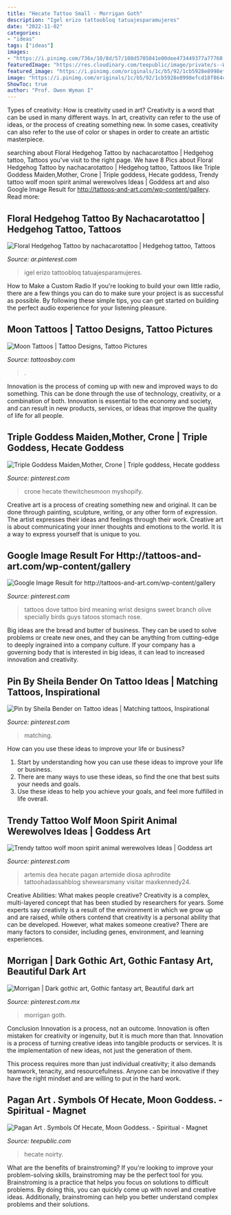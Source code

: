 ```yaml
---
title: "Hecate Tattoo Small - Morrigan Goth"
description: "Igel erizo tattoobloq tatuajesparamujeres"
date: "2022-11-02"
categories:
- "ideas"
tags: ["ideas"]
images:
- "https://i.pinimg.com/736x/10/8d/57/108d5705041e00dee473449377a77760.jpg"
featuredImage: "https://res.cloudinary.com/teepublic/image/private/s--Wmm77fgf--/c_crop,x_10,y_10/c_fit,h_736/c_crop,g_north_west,h_920,w_920,x_-217,y_-92/co_rgb:000000,e_colorize,u_Misc:One Pixel Gray/c_scale,g_north_west,h_920,w_920/fl_layer_apply,g_north_west,x_-217,y_-92/r_460/co_ffffff,e_outline:41/co_bbbbbb,e_outline:3:1000/c_mpad,g_center,h_1260,w_1260/b_rgb:eeeeee/t_watermark_lock/c_limit,f_auto,h_630,q_90,w_630/v1573154917/production/designs/6634807_0.jpg"
featured_image: "https://i.pinimg.com/originals/1c/b5/92/1cb5928e8998efcd18f864c6eb5f54cd.jpg"
image: "https://i.pinimg.com/originals/1c/b5/92/1cb5928e8998efcd18f864c6eb5f54cd.jpg"
ShowToc: true
author: "Prof. Owen Wyman I"
---
```



Types of creativity: How is creativity used in art?
Creativity is a word that can be used in many different ways. In art, creativity can refer to the use of ideas, or the process of creating something new. In some cases, creativity can also refer to the use of color or shapes in order to create an artistic masterpiece.

	

		
searching about Floral Hedgehog Tattoo by nachacarotattoo | Hedgehog tattoo, Tattoos you've visit to the right page. We have 8 Pics about Floral Hedgehog Tattoo by nachacarotattoo | Hedgehog tattoo, Tattoos like Triple Goddess Maiden,Mother, Crone | Triple goddess, Hecate goddess, Trendy tattoo wolf moon spirit animal werewolves Ideas | Goddess art and also Google Image Result for http://tattoos-and-art.com/wp-content/gallery. Read more:
		
    
## Floral Hedgehog Tattoo By Nachacarotattoo | Hedgehog Tattoo, Tattoos

<img loading=lazy src="https://i.pinimg.com/originals/1c/b5/92/1cb5928e8998efcd18f864c6eb5f54cd.jpg" onerror="this.onerror=null;this.src='https://tse2.mm.bing.net/th?id=OIP.SSPFKnultrdjpzmhL8YsPwHaHa&amp;pid=15.1';" alt="Floral Hedgehog Tattoo by nachacarotattoo | Hedgehog tattoo, Tattoos">

_Source: ar.pinterest.com_

>igel erizo tattoobloq tatuajesparamujeres. 

	

How to Make a Custom Radio
If you're looking to build your own little radio, there are a few things you can do to make sure your project is as successful as possible. By following these simple tips, you can get started on building the perfect audio experience for your listening pleasure.

    
## Moon Tattoos | Tattoo Designs, Tattoo Pictures

<img loading=lazy src="http://www.tattoosboy.com/wp-content/uploads/2016/04/Red-And-Black-Moon-Tattoo-On-Back.-Tb133.jpg" onerror="this.onerror=null;this.src='https://tse2.mm.bing.net/th?id=OIP.iO1VcT4AlkGdm8SOPOWpeAHaFj&amp;pid=15.1';" alt="Moon Tattoos | Tattoo Designs, Tattoo Pictures">

_Source: tattoosboy.com_

>. 

	

Innovation is the process of coming up with new and improved ways to do something. This can be done through the use of technology, creativity, or a combination of both. Innovation is essential to the economy and society, and can result in new products, services, or ideas that improve the quality of life for all people.

    
## Triple Goddess Maiden,Mother, Crone | Triple Goddess, Hecate Goddess

<img loading=lazy src="https://i.pinimg.com/736x/ca/48/ce/ca48ceb7dc0cc0091c395df3357af927.jpg" onerror="this.onerror=null;this.src='https://tse2.mm.bing.net/th?id=OIP.-zKWG9Noghls-6tmvN46PgHaO_&amp;pid=15.1';" alt="Triple Goddess Maiden,Mother, Crone | Triple goddess, Hecate goddess">

_Source: pinterest.com_

>crone hecate thewitchesmoon myshopify. 

	

Creative art is a process of creating something new and original. It can be done through painting, sculpture, writing, or any other form of expression. The artist expresses their ideas and feelings through their work. Creative art is about communicating your inner thoughts and emotions to the world. It is a way to express yourself that is unique to you.

    
## Google Image Result For Http://tattoos-and-art.com/wp-content/gallery

<img loading=lazy src="https://i.pinimg.com/originals/4d/66/ce/4d66ce6452cfc0fd51b5ef518e76b56e.jpg" onerror="this.onerror=null;this.src='https://tse3.mm.bing.net/th?id=OIP.8TpUeAiKKvEjn3a3RfefRwHaJ4&amp;pid=15.1';" alt="Google Image Result for http://tattoos-and-art.com/wp-content/gallery">

_Source: pinterest.com_

>tattoos dove tattoo bird meaning wrist designs sweet branch olive specially birds guys tatoos stomach rose. 

	

Big ideas are the bread and butter of business. They can be used to solve problems or create new ones, and they can be anything from cutting-edge to deeply ingrained into a company culture. If your company has a governing body that is interested in big ideas, it can lead to increased innovation and creativity.

    
## Pin By Sheila Bender On Tattoo Ideas | Matching Tattoos, Inspirational

<img loading=lazy src="https://i.pinimg.com/736x/10/8d/57/108d5705041e00dee473449377a77760.jpg" onerror="this.onerror=null;this.src='https://tse4.mm.bing.net/th?id=OIP.n9BEKnDanPrzRIXs42vwSgHaNJ&amp;pid=15.1';" alt="Pin by Sheila Bender on Tattoo ideas | Matching tattoos, Inspirational">

_Source: pinterest.com_

>matching. 

	

How can you use these ideas to improve your life or business?
1. Start by understanding how you can use these ideas to improve your life or business.
2. There are many ways to use these ideas, so find the one that best suits your needs and goals.
3. Use these ideas to help you achieve your goals, and feel more fulfilled in life overall.

    
## Trendy Tattoo Wolf Moon Spirit Animal Werewolves Ideas | Goddess Art

<img loading=lazy src="https://i.pinimg.com/originals/8d/4b/08/8d4b0859c2834093cbaeda28b52b63a5.jpg" onerror="this.onerror=null;this.src='https://tse1.mm.bing.net/th?id=OIP.LA9_pEmiLjfXJXDLk_yHagAAAA&amp;pid=15.1';" alt="Trendy tattoo wolf moon spirit animal werewolves Ideas | Goddess art">

_Source: pinterest.com_

>artemis dea hecate pagan artemide diosa aphrodite tattoohadassahblog shewearsmany visitar maxkennedy24. 

	

Creative Abilities: What makes people creative?
Creativity is a complex, multi-layered concept that has been studied by researchers for years. Some experts say creativity is a result of the environment in which we grow up and are raised, while others contend that creativity is a personal ability that can be developed. However, what makes someone creative? There are many factors to consider, including genes, environment, and learning experiences.

    
## Morrigan | Dark Gothic Art, Gothic Fantasy Art, Beautiful Dark Art

<img loading=lazy src="https://i.pinimg.com/originals/88/e9/25/88e9250a64ec4c5fbbd7d9c586d29c32.jpg" onerror="this.onerror=null;this.src='https://tse2.mm.bing.net/th?id=OIP.Ls2xJ2lkM93V_MhJQ2wdTQHaJ4&amp;pid=15.1';" alt="Morrigan | Dark gothic art, Gothic fantasy art, Beautiful dark art">

_Source: pinterest.com.mx_

>morrigan goth. 

	

Conclusion
Innovation is a process, not an outcome.
Innovation is often mistaken for creativity or ingenuity, but it is much more than that. Innovation is a process of turning creative ideas into tangible products or services. It is the implementation of new ideas, not just the generation of them.

This process requires more than just individual creativity; it also demands teamwork, tenacity, and resourcefulness. Anyone can be innovative if they have the right mindset and are willing to put in the hard work.

    
## Pagan Art . Symbols Of Hecate, Moon Goddess. - Spiritual - Magnet

<img loading=lazy src="https://res.cloudinary.com/teepublic/image/private/s--Wmm77fgf--/c_crop,x_10,y_10/c_fit,h_736/c_crop,g_north_west,h_920,w_920,x_-217,y_-92/co_rgb:000000,e_colorize,u_Misc:One Pixel Gray/c_scale,g_north_west,h_920,w_920/fl_layer_apply,g_north_west,x_-217,y_-92/r_460/co_ffffff,e_outline:41/co_bbbbbb,e_outline:3:1000/c_mpad,g_center,h_1260,w_1260/b_rgb:eeeeee/t_watermark_lock/c_limit,f_auto,h_630,q_90,w_630/v1573154917/production/designs/6634807_0.jpg" onerror="this.onerror=null;this.src='https://tse2.mm.bing.net/th?id=OIP.6jb8Id3QD9D72hfGURMFzAHaHa&amp;pid=15.1';" alt="Pagan Art . Symbols Of Hecate, Moon Goddess. - Spiritual - Magnet">

_Source: teepublic.com_

>hecate noirty. 

	

What are the benefits of brainstroming?
If you're looking to improve your problem-solving skills, brainstroming may be the perfect tool for you. Brainstroming is a practice that helps you focus on solutions to difficult problems. By doing this, you can quickly come up with novel and creative ideas. Additionally, brainstroming can help you better understand complex problems and their solutions.

